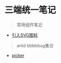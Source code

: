 # 三端统一笔记

> 常用组件笔记
- [引入SVG图标](./components/svg.md)

> antd bbbbbug集合
- [picker](./antdbugs/picker.md)